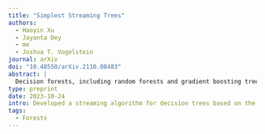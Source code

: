 ```yaml
---
title: "Simplest Streaming Trees"
authors:
  - Haoyin Xu
  - Jayanta Dey
  - me
  - Joshua T. Vogelstein
journal: arXiv
doi: "10.48550/arXiv.2110.08483"
abstract: |
  Decision forests, including random forests and gradient boosting trees, remain the leading machine learning methods for many real-world data problems, especially on tabular data. However, most of the current implementations only operate in batch mode, and therefore cannot incrementally update when more data arrive. Several previous works developed streaming trees and ensembles to overcome this limitation. Nonetheless, we found that those state-of-the-art algorithms suffer from a number of drawbacks, including low accuracy on some problems and high memory usage on others. We therefore developed the simplest possible extension of decision trees: given new data, simply update existing trees by continuing to grow them, and replace some old trees with new ones to control the total number of trees. In a benchmark suite containing 72 classification problems (the OpenML-CC18 data suite), we illustrate that our approach, Stream Decision Forest (SDF), does not suffer from either of the aforementioned limitations. On those datasets, we also demonstrate that our approach often performs as well, and sometimes even better, than conventional batch decision forest algorithm. Thus, SDFs establish a simple standard for streaming trees and forests that could readily be applied to many real-world problems.
type: preprint
date: 2023-10-24
intro: Developed a streaming algorithm for decision trees based on the simplest possible extension of them.
tags:
  - Forests
---
```

